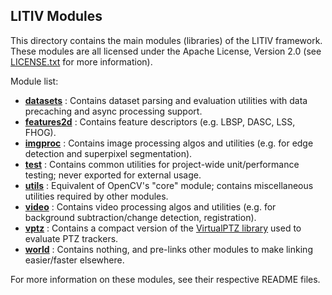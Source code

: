 LITIV Modules
-------------
This directory contains the main modules (libraries) of the LITIV framework. These modules are all licensed under the Apache License, Version 2.0 (see [LICENSE.txt](../LICENSE.txt) for more information).

Module list:
* [**datasets**](./datasets/) : Contains dataset parsing and evaluation utilities with data precaching and async processing support.
* [**features2d**](./features2d/) : Contains feature descriptors (e.g. LBSP, DASC, LSS, FHOG).
* [**imgproc**](./imgproc/) : Contains image processing algos and utilities (e.g. for edge detection and superpixel segmentation).
* [**test**](./test/) : Contains common utilities for project-wide unit/performance testing; never exported for external usage.
* [**utils**](./utils/) : Equivalent of OpenCV's "core" module; contains miscellaneous utilities required by other modules.
* [**video**](./video/) : Contains video processing algos and utilities (e.g. for background subtraction/change detection, registration).
* [**vptz**](./vptz/) : Contains a compact version of the [VirtualPTZ library](https://bitbucket.org/pierre_luc_st_charles/virtualptz_standalone) used to evaluate PTZ trackers.
* [**world**](./world/) : Contains nothing, and pre-links other modules to make linking easier/faster elsewhere.

For more information on these modules, see their respective README files.
